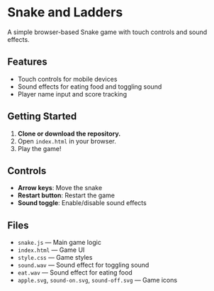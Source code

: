 # Snake and Ladders

A simple browser-based Snake game with touch controls and sound effects.

## Features

- Touch controls for mobile devices
- Sound effects for eating food and toggling sound
- Player name input and score tracking

## Getting Started

1. **Clone or download the repository.**
2. Open `index.html` in your browser.
3. Play the game!

## Controls

- **Arrow keys**: Move the snake
- **Restart button**: Restart the game
- **Sound toggle**: Enable/disable sound effects

## Files

- `snake.js` — Main game logic
- `index.html` — Game UI
- `style.css` — Game styles
- `sound.wav` — Sound effect for toggling sound
- `eat.wav` — Sound effect for eating food
- `apple.svg`, `sound-on.svg`, `sound-off.svg` — Game icons

